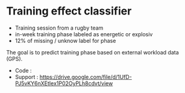 # Training effect classifier

* Training session from a rugby team
* in-week training phase labeled as energetic or explosiv
* 12% of missing / unknow label for phase

The goal is to predict training phase based on external workload data (GPS).

* Code :
* Support : https://drive.google.com/file/d/1UfD-PJ5vKY6nXEtIex1P02OyPLh8cdvt/view
